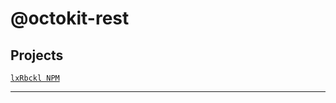 # @octokit-rest
## Projects
[`lxRbckl NPM`](https://github.com/lxRbckl/lxRbckl/blob/NPM/README.md)

---